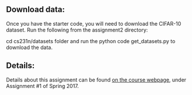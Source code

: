 ## Download data: 
Once you have the starter code, you will need to download the CIFAR-10 dataset. Run the following from the assignment2 directory:

cd cs231n/datasets folder and run the python code get_datasets.py to download the data.

## Details:
Details about this assignment can be found [on the course webpage](http://cs231n.github.io/), under Assignment #1 of Spring 2017.
